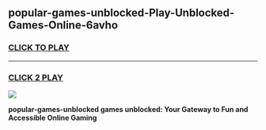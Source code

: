 
## popular-games-unblocked-Play-Unblocked-Games-Online-6avho
<h3>
<a href="https://premium76.site?title=popular-games-unblocked&ref=25A">CLICK TO PLAY</a></h3>
<hr>

<h3>
<a href="https://premium76.site?title=popular-games-unblocked&ref=25A">CLICK 2 PLAY</a>
  
</h3>

<a href="https://premium76.site?title=popular-games-unblocked&ref=25A"><img src="https://clearcache.store/games.png"></a>


**popular-games-unblocked games unblocked: Your Gateway to Fun and Accessible Online Gaming**
